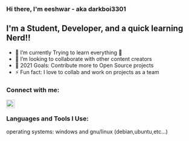 ### Hi there, I'm eeshwar - aka darkboi3301
## I'm a Student, Developer, and a quick learning Nerd!!

- 🌱 I’m currently Trying to learn everything 🤣
- 👯 I’m looking to collaborate with other content creators
- 🥅 2021 Goals: Contribute more to Open Source projects
- ⚡ Fun fact: I love to collab and work on projects as a team

<script src="https://tryhackme.com/badge/729352"></script>

### Connect with me:

[<img align="left" alt="darkboi3301 | Instagram" width="22px" src="https://cdn.jsdelivr.net/npm/simple-icons@v3/icons/instagram.svg" />][instagram]

<br />

### Languages and Tools I Use:
operating systems: windows and gnu/linux (debian,ubuntu,etc...)


[instagram]: https://instagram.com/darkboi3301
